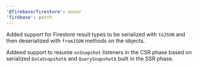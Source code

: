 ```yaml
---
'@firebase/firestore': minor
'firebase': patch
---
```


Added support for Firestore result types to be serialized with `toJSON` and then deserialized with `fromJSON` methods on the objects.

Addeed support to resume `onSnapshot` listeners in the CSR phase based on serialized `DataSnapshot`s and `QuerySnapshot`s built in the SSR phase. 

